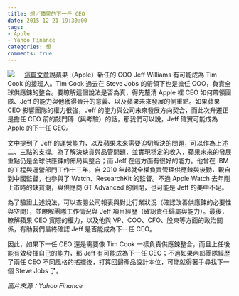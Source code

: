 ```yaml
---
title: 想／蘋果的下一任 CEO
date: 2015-12-21 19:30:00
tags: 
- Apple
- Yahoo Finance
categories: 想
comments: true
---
```

![](cover.jpg)
　
[這篇文章](http://finance.yahoo.com/news/this-man-could-be-the-next-ceo-of-apple-190151754.html)說蘋果（Apple）新任的 COO Jeff Williams 有可能成為 Tim Cook 的接班人。Tim Cook 過去在 Steve Jobs 的帶領下也是擔任 COO，負責全球供應鍊的整合。要瞭解這個說法是否為真，得先釐清 Apple 裡 CEO 如何帶領團隊、Jeff 的能力與他獲得晉升的意義、以及蘋果未來發展的側重點。如果蘋果 CEO 影響團隊的權力很強，Jeff 的能力與公司未來發展方向契合，而此次升遷正是擔任 CEO 前的敲門磚（與考驗）的話，那我們可以說，Jeff 確實可能成為 Apple 的下一任 CEO。<!-- more -->

文中提到了 Jeff 的運營能力，以及蘋果未來需要迫切解決的問題，可以作為上述二、三點的支撐。為了解決缺貨與品管問題，並實現穩定的收入，蘋果未來的發展重點仍是全球供應鍊的佈局與整合；而 Jeff 在這方面有很好的能力。他曾在 IBM 的工程與運營部門工作十三年，自 2010 年起就全權負責管理供應鍊與後勤，親自到中國監督，也參與了 Watch、ResearchKit 的監督。不過 Apple Watch 去年剛上市時的缺貨潮，與供應商 GT Advanced 的倒閉，也可能是 Jeff 的美中不足。

為了驗證上述說法，可以查閱公司報表與對比行業狀況（確認改善供應鍊的必要性與空間），並瞭解團隊工作情況與 Jeff 項目經歷（確認責任歸屬與能力）。最後，瞭解蘋果 CEO 實際的權力，以及他與 VP、COO、CFO、股東等方面的政治關係，有助我們最終確認 Jeff 是否能成為下一任 CEO。
 
因此，如果下一任 CEO 還是需要像 Tim Cook 一樣負責供應鍊整合，而且上任後能有效發揮自己的能力，那 Jeff 有可能成為下一任 CEO；不過如果內部團隊經歷了兩任 CEO 不同風格的搖擺後，打算回歸產品設計本位，可能就得著手尋找下一個 Steve Jobs 了。

*圖片來源：Yahoo Finance*
